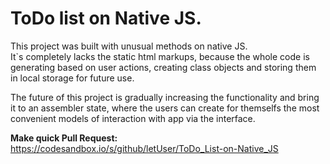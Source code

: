 # ToDo list on Native JS.

This project was built with unusual methods on native JS. <br />
It\`s completely lacks the static html markups, because the whole code is generating based on user actions, creating class objects and storing them in local storage for future use. <br /> 

The future of this project is gradually increasing the functionality and bring it to an assembler state, where the users can create for themselfs the most convenient models of interaction with app via the interface.

<b>Make quick Pull Request:</b> <br />
https://codesandbox.io/s/github/letUser/ToDo_List-on-Native_JS

